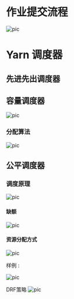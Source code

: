 
# 作业提交流程

![pic](https://pan.zeekling.cn/zeekling/hadoop/hadoop_namenode_00002.png)


# Yarn 调度器

## 先进先出调度器


## 容量调度器

![pic](https://pan.zeekling.cn/zeekling/hadoop/yarn_00002.png)

### 分配算法

![pic](https://pan.zeekling.cn/zeekling/hadoop/yarn_00001.png)


## 公平调度器

### 调度原理

![pic](https://pan.zeekling.cn/zeekling/hadoop/yarn_00003.png)

#### 缺额

![pic](https://pan.zeekling.cn/zeekling/hadoop/yarn_00004.png)

#### 资源分配方式

![pic](https://pan.zeekling.cn/zeekling/hadoop/yarn_00005.png)

样例 :

![pic](https://pan.zeekling.cn/zeekling/hadoop/yarn_00006.png)

DRF策略
![pic](https://pan.zeekling.cn/zeekling/hadoop/yarn_00007.png)


